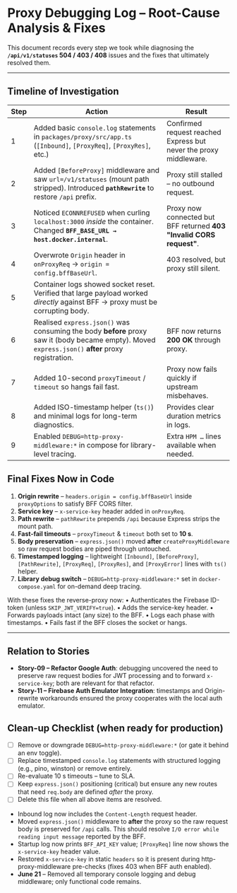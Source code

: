# Proxy Debugging Log – Root-Cause Analysis & Fixes

This document records every step we took while diagnosing the **`/api/v1/statuses` 504 / 403 / 408** issues and the fixes that ultimately resolved them.

---

## Timeline of Investigation

| Step | Action | Result |
|------|--------|--------|
| 1 | Added basic `console.log` statements in `packages/proxy/src/app.ts` (`[Inbound]`, `[ProxyReq]`, `[ProxyRes]`, etc.) | Confirmed request reached Express but never the proxy middleware. |
| 2 | Added `[BeforeProxy]` middleware and saw `url=/v1/statuses` (mount path stripped). Introduced **`pathRewrite`** to restore `/api` prefix. | Proxy still stalled – no outbound request. |
| 3 | Noticed `ECONNREFUSED` when curling `localhost:3000` *inside* the container. Changed **`BFF_BASE_URL → host.docker.internal`**. | Proxy now connected but BFF returned **403 "Invalid CORS request"**. |
| 4 | Overwrote `Origin` header in `onProxyReq` → `origin = config.bffBaseUrl`. | 403 resolved, but proxy still silent. |
| 5 | Container logs showed socket reset. Verified that large payload worked *directly* against BFF → proxy must be corrupting body. |
| 6 | Realised `express.json()` was consuming the body **before** proxy saw it (body became empty). Moved `express.json()` **after** proxy registration. | BFF now returns **200 OK** through proxy. |
| 7 | Added 10-second `proxyTimeout` / `timeout` so hangs fail fast. | Proxy now fails quickly if upstream misbehaves. |
| 8 | Added ISO-timestamp helper (`ts()`) and minimal logs for long-term diagnostics. | Provides clear duration metrics in logs. |
| 9 | Enabled `DEBUG=http-proxy-middleware:*` in compose for library-level tracing. | Extra `HPM …` lines available when needed. |

## Final Fixes Now in Code

1. **Origin rewrite** – `headers.origin = config.bffBaseUrl` inside `proxyOptions` to satisfy BFF CORS filter.
2. **Service key** – `x-service-key` header added in `onProxyReq`.
3. **Path rewrite** – `pathRewrite` prepends `/api` because Express strips the mount path.
4. **Fast-fail timeouts** – `proxyTimeout` & `timeout` both set to **10 s**.
5. **Body preservation** – `express.json()` moved **after** `createProxyMiddleware` so raw request bodies are piped through untouched.
6. **Timestamped logging** – lightweight `[Inbound]`, `[BeforeProxy]`, `[PathRewrite]`, `[ProxyReq]`, `[ProxyRes]`, and `[ProxyError]` lines with `ts()` helper.
7. **Library debug switch** – `DEBUG=http-proxy-middleware:*` set in `docker-compose.yaml` for on-demand deep tracing.

With these fixes the reverse-proxy now:
• Authenticates the Firebase ID-token (unless `SKIP_JWT_VERIFY=true`).
• Adds the service-key header.
• Forwards payloads intact (any size) to the BFF.
• Logs each phase with timestamps.
• Fails fast if the BFF closes the socket or hangs.

---

## Relation to Stories

* **Story-09 – Refactor Google Auth**: debugging uncovered the need to preserve raw request bodies for JWT processing and to forward `x-service-key`; both are relevant for that refactor.
* **Story-11 – Firebase Auth Emulator Integration**: timestamps and Origin-rewrite workarounds ensured the proxy cooperates with the local auth emulator.

## Clean-up Checklist (when ready for production)

- [ ] Remove or downgrade `DEBUG=http-proxy-middleware:*` (or gate it behind an env toggle).
- [ ] Replace timestamped `console.log` statements with structured logging (e.g., pino, winston) or remove entirely.
- [ ] Re-evaluate 10 s timeouts – tune to SLA.
- [ ] Keep `express.json()` positioning (critical) but ensure any new routes that need `req.body` are defined *after* the proxy.
- [ ] Delete this file when all above items are resolved.

* Inbound log now includes the `Content-Length` request header.
* Moved `express.json()` middleware to **after** the proxy so the raw request body is preserved for `/api` calls. This should resolve `I/O error while reading input message` reported by the BFF.
* Startup log now prints `BFF_API_KEY` value; `[ProxyReq]` line now shows the `x-service-key` header value.
* Restored `x-service-key` in static `headers` so it is present during http-proxy-middleware pre-checks (fixes 403 when BFF auth enabled).
* **June 21** – Removed all temporary console logging and debug middleware; only functional code remains.